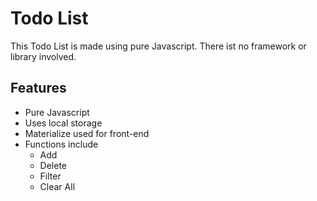 # Todo List

This Todo List is made using pure Javascript. There ist no framework or library involved.

## Features

- Pure Javascript
- Uses local storage
- Materialize used for front-end
- Functions include
  - Add
  - Delete
  - Filter
  - Clear All
